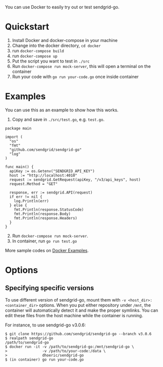 You can use Docker to easily try out or test sendgrid-go.

# Quickstart
1. Install Docker and docker-compose in your machine
2. Change into the docker directory, `cd docker`
3. run `docker-compose build`
4. run `docker-compose up`
5. Put the script you want to test in `./src`
6. Run `docker-compose run mock-server`, this will open a terminal on the container
7. Run your code with `go run your-code.go` once inside container

# Examples
You can use this as an example to show how this works. 

1. Copy and save in `./src/test.go`, e.g. `test.go`.
```
package main

import (
  "os"
  "fmt"
  "github.com/sendgrid/sendgrid-go"
  "log"
)

func main() {
  apiKey := os.Getenv("SENDGRID_API_KEY")
  host := "http://localhost:4010"
  request := sendgrid.GetRequest(apiKey, "/v3/api_keys", host)
  request.Method = "GET"

  response, err := sendgrid.API(request)
  if err != nil {
    log.Println(err)
  } else {
    fmt.Println(response.StatusCode)
    fmt.Println(response.Body)
    fmt.Println(response.Headers)
  }
}
```
2. Run `docker-compose run mock-server`.
3. In container, run `go run test.go`

More sample codes on [Docker Examples](/docker/examples).


# Options
## Specifying specific versions
To use different version of sendgrid-go, mount them with `-v <host_dir>:<container_dir>` options. When you put either repository under `/mnt`, the container will automatically detect it and make the proper symlinks. You can edit these files from the host machine while the container is running.

For instance, to use sendgrid-go v3.0.6:
```
$ git clone https://github.com/sendgrid/sendgrid-go --branch v3.0.6
$ realpath sendgrid-go
/path/to/sendgrid-go
$ docker run -it -v /path/to/sendgrid-go:/mnt/sendgrid-go \
>                -v /path/to/your-code:/data \
>                dhoeric/sendgrid-go
$ (in container) go run your-code.go
```
